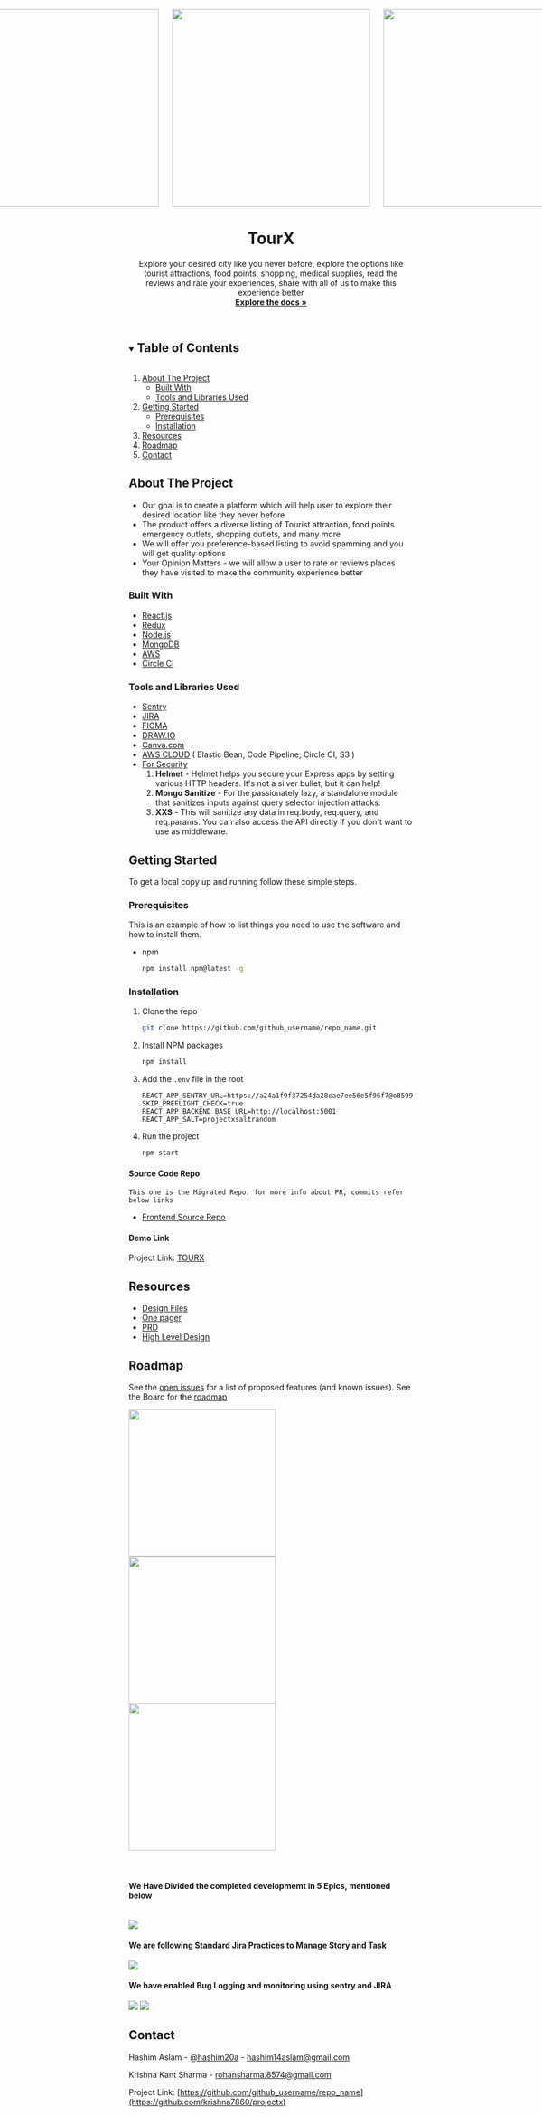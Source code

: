 <!-- PROJECT LOGO -->
<br />

<div style="display:flex;justify-content:center"> 
<img src="https://projectx-assets.s3.amazonaws.com/Screenshot+2021-06-26+at+7.35.14+PM-min.png" style="margin:0px 12px;width:350px"></img>
<img src="https://projectx-assets.s3.amazonaws.com/Screenshot+2021-06-26+at+7.37.41+PM-min.png" style="margin:0px 12px;width:350px"></img>
<img src="https://projectx-assets.s3.amazonaws.com/Screenshot+2021-06-26+at+7.37.53+PM-min.png" style="margin:0px 12px; width:350px"></img>
</div>
<p align="center">
  <a href="https://github.com/krishna7860/projectx">
<!--     <img src="images/logo.png" alt="Logo" width="80" height="80"> -->
  </a>

  <h1 align="center">TourX</h1>

  <p align="center">
    Explore your desired city like you never
before, explore the options like tourist
attractions, food points, shopping,
medical supplies, read the reviews and
rate your experiences, share with all of
us to make this experience better
    <br />
    <a href="https://github.com/krishna7860/projectx"><strong>Explore the docs »</strong></a>
    <br />
    <br />
<!--     <a href="https://github.com/github_username/repo_name">View Demo</a>
    ·
    <a href="https://github.com/github_username/repo_name/issues">Report Bug</a>
    ·
    <a href="https://github.com/github_username/repo_name/issues">Request Feature</a> -->
  </p>
</p>




<!-- TABLE OF CONTENTS -->
<details open="open">
  <summary><h2 style="display: inline-block">Table of Contents</h2></summary>
  <ol>
    <li>
      <a href="#about-the-project">About The Project</a>
      <ul>
        <li><a href="#built-with">Built With</a></li>
        <li><a href="#tools-and-libraries-used">Tools and Libraries Used<a></li>
      </ul>
    </li>
    <li>
      <a href="#getting-started">Getting Started</a>
      <ul>
        <li><a href="#prerequisites">Prerequisites</a></li>
        <li><a href="#installation">Installation</a></li>
      </ul>
    </li>
    <li><a href="#resources">Resources</a></li>
    <li><a href="#roadmap">Roadmap</a></li>
<!--     <li><a href="#contributing">Contributing</a></li>
    <li><a href="#license">License</a></li> -->
    <li><a href="#contact">Contact</a></li>
<!--     <li><a href="#acknowledgements">Acknowledgements</a></li> -->
  </ol>
</details>

<!-- ABOUT THE PROJECT -->

## About The Project

- Our goal is to create a platform which will help user to explore their desired
  location like they never before
- The product offers a diverse listing of Tourist attraction, food points
  emergency outlets, shopping outlets, and many more
- We will offer you preference-based listing to avoid spamming and you will
  get quality options
- Your Opinion Matters - we will allow a user to rate or reviews places they
  have visited to make the community experience better

### Built With

- [React.js]()
- [Redux]()
- [Node.js]()
- [MongoDB]()
- [AWS]()
- [Circle CI]()

### Tools and Libraries Used

- [Sentry]()
- [JIRA]()
- [FIGMA]()
- [DRAW.IO]()
- [Canva.com]()
- [AWS CLOUD]() ( Elastic Bean, Code Pipeline, Circle CI, S3 )
- [For Security]()
  1. <b>Helmet</b> - Helmet helps you secure your Express apps by setting various HTTP headers. It's not a silver bullet, but it can help!
  2. <b>Mongo Sanitize</b> - For the passionately lazy, a standalone module that sanitizes inputs against query selector injection attacks:
  3. <b>XXS</b> - This will sanitize any data in req.body, req.query, and req.params. You can also access the API directly if you don't want to use as middleware.

<!-- GETTING STARTED -->

## Getting Started

To get a local copy up and running follow these simple steps.

### Prerequisites

This is an example of how to list things you need to use the software and how to install them.

- npm
  ```sh
  npm install npm@latest -g
  ```

### Installation

1. Clone the repo
   ```sh
   git clone https://github.com/github_username/repo_name.git
   ```
2. Install NPM packages

   ```sh
   npm install
   ```

3. Add the `.env` file in the root
   ```
   REACT_APP_SENTRY_URL=https://a24a1f9f37254da28cae7ee56e5f96f7@o859938.ingest.sentry.io/5820830
   SKIP_PREFLIGHT_CHECK=true
   REACT_APP_BACKEND_BASE_URL=http://localhost:5001
   REACT_APP_SALT=projectxsaltrandom
   ```
4. Run the project
   ```sh
   npm start
   ```

<!-- USAGE EXAMPLES -->

#### Source Code Repo

    This one is the Migrated Repo, for more info about PR, commits refer below links

- [Frontend Source Repo](https://github.com/krishna7860/projectx)

#### Demo Link

Project Link: [TOURX](https://d36icuji9i5ljj.cloudfront.net/)

## Resources

- [Design Files](https://www.figma.com/file/zyctQbIMo12egZvvI91hnI/TourX?node-id=0%3A1)
- [One pager](https://drive.google.com/file/d/1sPRyaOVeg89UgJQ9Vayo-MbqTAAZAJpb/view?usp=sharing)
- [PRD](https://drive.google.com/file/d/1a250tCIrtPWT8voaE1qEu1s50K6OBG6e/view?usp=sharing)
- [High Level Design](https://drive.google.com/file/d/1TXJrpkhoZhNyV4asIMc0_gWJistlt3N_/view?usp=sharing)

<!-- ROADMAP -->

## Roadmap

See the [open issues](https://github.com/krishna7860/projectx/issues) for a list of proposed features (and known issues).
See the Board for the [roadmap](https://tourx.atlassian.net/jira/software/c/projects/TOUR/boards/1/roadmap)

<img src="https://projectx-assets.s3.amazonaws.com/Screenshot+2021-06-26+at+6.42.55+PM.png" style="width:260px">
<img src="https://projectx-assets.s3.amazonaws.com/Screenshot+2021-06-26+at+6.42.55+PM.png" style="width:260px">
<img src="https://projectx-assets.s3.amazonaws.com/Screenshot+2021-06-26+at+6.42.19+PM.png" style="width:260px">

<br/>
<br/>
<br/>

<h4>We Have Divided the completed developmemt in 5 Epics, mentioned below</h4>

<br/>

<img src="https://projectx-assets.s3.amazonaws.com/Screenshot+2021-06-26+at+2.11.35+PM.png" >

<h4>We are following Standard Jira Practices to Manage Story and Task</h4>
<img src="https://projectx-assets.s3.amazonaws.com/Screenshot+2021-06-26+at+2.13.51+PM.png">

<br/>

<h4>We have enabled Bug Logging and monitoring using sentry and JIRA</h4>

<img src="https://projectx-assets.s3.amazonaws.com/Screenshot+2021-06-26+at+2.11.22+PM.png">

<img src="https://projectx-assets.s3.amazonaws.com/Screenshot+2021-06-26+at+2.18.54+PM.png">

<!-- CONTRIBUTING -->
<!-- ## Contributing

Contributions are what make the open source community such an amazing place to be learn, inspire, and create. Any contributions you make are **greatly appreciated**.

1. Fork the Project
2. Create your Feature Branch (`git checkout -b feature/AmazingFeature`)
3. Commit your Changes (`git commit -m 'Add some AmazingFeature'`)
4. Push to the Branch (`git push origin feature/AmazingFeature`)
5. Open a Pull Request
 -->

<!-- LICENSE -->
<!-- ## License

Distributed under the MIT License. See `LICENSE` for more information.

 -->

<!-- CONTACT -->

## Contact

Hashim Aslam - [@hashim20a](https://twitter.com/hashim20a) - hashim14aslam@gmail.com

Krishna Kant Sharma - rohansharma.8574@gmail.com

Project Link: [https://github.com/github_username/repo_name](https://github.com/krishna7860/projectx)

<!-- ACKNOWLEDGEMENTS -->
<!-- ## Acknowledgements

* []()
* []()
* []()
 -->

<!-- MARKDOWN LINKS & IMAGES -->
<!-- https://www.markdownguide.org/basic-syntax/#reference-style-links -->

[contributors-shield]: https://img.shields.io/github/contributors/github_username/repo.svg?style=for-the-badge
[contributors-url]: https://github.com/github_username/repo/graphs/contributors
[forks-shield]: https://img.shields.io/github/forks/github_username/repo.svg?style=for-the-badge
[forks-url]: https://github.com/github_username/repo/network/members
[stars-shield]: https://img.shields.io/github/stars/github_username/repo.svg?style=for-the-badge
[stars-url]: https://github.com/github_username/repo/stargazers
[issues-shield]: https://img.shields.io/github/issues/github_username/repo.svg?style=for-the-badge
[issues-url]: https://github.com/github_username/repo/issues
[license-shield]: https://img.shields.io/github/license/github_username/repo.svg?style=for-the-badge
[license-url]: https://github.com/github_username/repo/blob/master/LICENSE.txt
[linkedin-shield]: https://img.shields.io/badge/-LinkedIn-black.svg?style=for-the-badge&logo=linkedin&colorB=555
[linkedin-url]: https://linkedin.com/in/github_username

